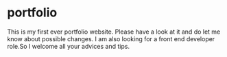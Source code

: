# portfolio
This is my first ever portfolio website. Please have a look at it and do let me know about possible changes. 
I am also looking for a front end developer role.So I welcome all your advices and tips.
